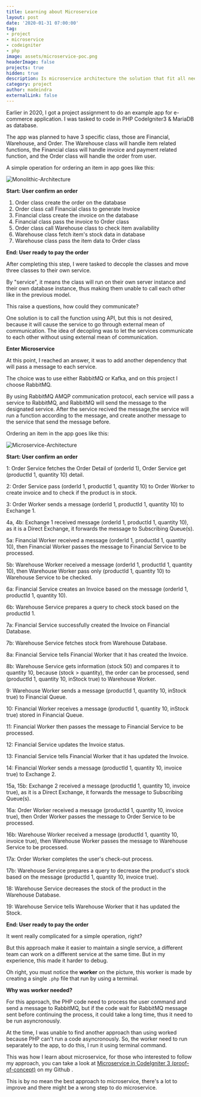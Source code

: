 ```yaml
---
title: Learning about Microservice
layout: post
date: '2020-01-31 07:00:00'
tag:
- project
- microservice
- codeigniter
- php
image: assets/microservice-poc.png
headerImage: false
projects: true
hidden: true
description: Is microservice architecture the solution that fit all needs?
category: project
author: madeindra
externalLink: false
---
```


Earlier in 2020, I got a project assignment to do an example app for e-commerce application. I was tasked to code in PHP CodeIgniter3 & MariaDB as database.

The app was planned to have 3 specific class, those are Financial, Warehouse, and Order. The Warehouse class will handle item related functions, the Financial class will handle invoice and payment related function, and the Order class will handle the order from user.

A simple operation for ordering an item in app goes like this:

![Monolithic-Architecture](https://madeindra.github.io/assets/monolithic-poc.png)

**Start: User confirm an order**

1. Order class create the order on the database
2. Order class call Financial class to generate Invoice
3. Financial class create the invoice on the database
4. Financial class pass the invoice to Order class
5. Order class call Warehouse class to check item availability
6. Warehouse class fetch item's stock data in database
7. Warehouse class pass the item data to Order class

**End: User ready to pay the order**

After completing this step, I were tasked to decople the classes and move three classes to their own service.

By "service", it means the class will run on their own server instance and their own database instance, thus making them unable to call each other like in the previous model.

This raise a questions, how could they communicate?

One solution is to call the function using API, but this is not desired, because it will cause the service to go through external mean of communication. The idea of decopling was to let the services communicate to each other without using external mean of communication.

**Enter Microservice**

At this point, I reached an answer, it was to add another dependency that will pass a message to each service. 

The choice was to use either RabbitMQ or Kafka, and on this project I choose RabbitMQ.

By using RabbitMQ AMQP communication protocol, each service will pass a service to RabbitMQ, and RabbitMQ will send the message to the designated service. After the service recived the message,the service will run a function according to the message, and create another message to the service that send the message before.

Ordering an item in the app goes like this:

![Microservice-Architecture](https://madeindra.github.io/assets/microservice-poc.png)

**Start: User confirm an order**

1: Order Service fetches the Order Detail of (orderId 1), Order Service get (productId 1, quantity 10) detail.

2: Order Service pass (orderId 1, productId 1, quantity 10) to Order Worker to create invoice and to check if the product is in stock.

3: Order Worker sends a message (orderId 1, productId 1, quantity 10) to Exchange 1.

4a, 4b: Exchange 1 received message (orderId 1, productId 1, quantity 10), as it is a Direct Exchange, it forwards the message to Subscribing Queue(s).

5a: Financial Worker received a message (orderId 1, productId 1, quantity 10), then Financial Worker passes the message to Financial Service to be processed.

5b: Warehouse Worker received a message (orderId 1, productId 1, quantity 10), then Warehouse Worker pass only (productId 1, quantity 10) to Warehouse Service to be checked.

6a: Financial Service creates an Invoice based on the message (orderId 1, productId 1, quantity 10).

6b: Warehouse Service prepares a query to check stock based on the productId 1.

7a: Financial Service successfully created the Invoice on Financial Database.

7b: Warehouse Service fetches stock from Warehouse Database.

8a: Financial Service tells Financial Worker that it has created the Invoice.

8b: Warehouse Service gets information (stock 50) and compares it to quantity 10, because (stock > quantity), the order can be processed, send (productId 1, quantity 10, inStock true) to Warehouse Worker.

9: Warehouse Worker sends a message (productId 1, quantity 10, inStock true) to Financial Queue.

10: Financial Worker receives a message (productId 1, quantity 10, inStock true) stored in Financial Queue.

11: Financial Worker then passes the message to Financial Service to be processed.

12: Financial Service updates the Invoice status.

13: Financial Service tells Financial Worker that it has updated the Invoice.

14: Financial Worker sends a message (productId 1, quantity 10, invoice true) to Exchange 2.

15a, 15b: Exchange 2 received a message (productId 1, quantity 10, invoice true), as it is a Direct Exchange, it forwards the message to Subscribing Queue(s).

16a: Order Worker received a message (productId 1, quantity 10, invoice true), then Order Worker passes the message to Order Service to be processed.

16b: Warehouse Worker received a message (productId 1, quantity 10, invoice true), then Warehouse Worker passes the message to Warehouse Service to be processed.

17a: Order Worker completes the user's check-out process.

17b: Warehouse Service prepares a query to decrease the product's stock based on the message (productId 1, quantity 10, invoice true).

18: Warehouse Service decreases the stock of the product in the Warehouse Database.

19: Warehouse Service tells Warehouse Worker that it has updated the Stock.

**End: User ready to pay the order**

It went really complicated for a simple operation, right?

But this approach make it easier to maintain a single service, a different team can work on a different service at the same time. But in my experience, this made it harder to debug.

Oh right, you must notice the **worker** on the picture, this worker is made by creating a single `.php` file that run by using a terminal.

**Why was worker needed?**

For this approach, the PHP code need to process the user command and send a message to RabbitMQ, but if the code wait for RabbitMQ message sent before continuing the process, it could take a long time, thus it need to be run asyncronously.

At the time, I was unable to find another approach than using worked because PHP can't run a code asyncronously. So, the worker need to run separately to the app, to do this, I run it using terminal command.

This was how I learn about microservice, for those who interested to follow my approach, you can take a look at <a href="https://github.com/madeindra/codeigniter-microservice">Microservice in CodeIgniter 3 (proof-of-concept)</a> on my Github .

This is by no mean the best approach to microservice, there's a lot to improve and there might be a wrong step to do microservice.

